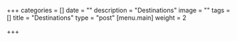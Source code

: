 +++
categories = []
date = ""
description = "Destinations"
image = ""
tags = []
title = "Destinations"
type = "post"
[menu.main]
weight = 2

+++

